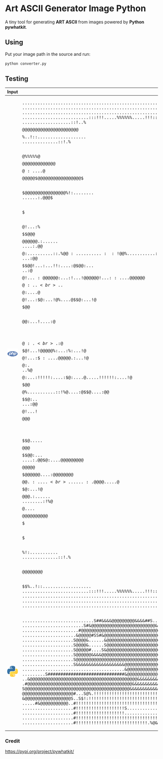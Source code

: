 # Art ASCII Generator Image Python

A tiny tool for generating **ART ASCII** from images powered by **Python pywhatkit**.

## Using

Put your image path in the source and run:

```sh
python converter.py
```

## Testing

| Input | Output |
| ----- | ------ |
| ![Art ASCII Generator Image Python](php.png) | <pre>................................................................................<br>................................................................................<br>................................................................................<br>..........................:::!!!.....%%%%%%.....!!!:::..........................<br>...................::!..%$$$$@@@@@@@@@@@@@@@@@@@@@@$$$$%..!::...................<br>..............::!.%$$@@@@@@@@$$$$$$@%%%%%@$$$$$$$$$@@@@@@@@$$%.!::..............<br>...........:!%$$@@@@@$$$$$$$$$$$$$@$:....@$$$$$$$$$$$$$$$$$@@@@@$$%!:...........<br>........:!%$@@@@$@@@@@@@@@@@@@$$$$@%....%@@@@@@@$$$$@@@@@@@@@@@@@@@@$%!:........<br>......:.$@@@$$$$@$$$$$$$$$$$$$@@$$@!...:%$$$$$$$@@$@$$$$$$$$$$$$$@@@@@@$.:......<br>....:.$@@$$$$$$@$:..........::.%@@$:..........::!$@@%...........:!.$@$$@@$.:....<br>...:$@@$$$$$$$$@%....!...!!:.....@.....!...!!....:$@!...:...!!:....:$@$$$@@$:...<br>..:$@$$$$$$$$$$@!...:@@@@@@$:...:$!...!@@@@@@!...:$$:....@@@@@@%....!@$$$$$@$:..<br>..%@$$$$$$$$$$@$:....@$$$$$@!...:%:...%@$$$@$:...!@%....$@$$$$@$:...!@$$$$$$@%..<br>.:$@$$$$$$$$$$@%....%@$$$@@$:...!....:$@$$$@%....%@!...:@$$$$@@......@$$$$$$@$:.<br>.:$@$$$$$$$$$$@!...!@@@@@$%:...:%:...!@$$$$@!...:$$:....@@@@@$.:...!$@$$$$$$@$:.<br>..%@$$$$$$$$$@$:...:!!!!!:....:$%....%@$$$@$:....@.....!!!!!!:....!$@$$$$$$$@%..<br>..:$@$$$$$$$$@%...........::!%$@....:$@$$$@....:%@!...........:!.$@@$$$$$$$@$:..<br>...:$@@$$$$$$@!...!$$$$$$$$$@@@$$$$$$@$$$$@$$$$$@$.....$$$$$$$$@@@$$$$$$$@@$:...<br>....:.$@@$$$@$:....@@@@@@@@@$$$$@@@@@$$$$$$@@@@@@....:$@@@@@@@@$$$$$$$$@@$.:....<br>......:.$@@@@.....$@$$$$$$$$$$$$$$$$$$$$$$$$$$$@$:...!@$$$$$$$$$$$$$@@@$.:......<br>........:!%$@%....$$$$$$$$$$$$$$$$$$$$$$$$$$$$$@$....%@$$$$$$$$$@@@@$%!:........<br>...........:!%$@@@@@@$$$$$$$$$$$$$$$$$$$$$$$$$$$@@@@@@$$$$$@@@@@$$%!:...........<br>..............::!.%$$@@@@@@@@$$$$$$$$$$$$$$$$$$$$$$@@@@@@@@$$%.!::..............<br>...................::!..%$$$$@@@@@@@@@@@@@@@@@@@@@@$$$$%..!::...................<br>..........................:::!!!.....%%%%%%.....!!!:::..........................<br>................................................................................<br>................................................................................<br>................................................................................</pre> |
| ![Art ASCII Generator Image Python](python.png) | <pre>............................S##&&&&@@@@@@@@@&&&&##S.............................<br>........................S#&@@@@@@@@@@@@@@@@@@@@@@@@@&&#.........................<br>......................#@@@@@@@@@@@@@@@@@@@@@@@@@@@@@@@@@#S......................<br>.....................&@@@@@#SS#&@@@@@@@@@@@@@@@@@@@@@@@@@@S.....................<br>....................S@@@@&......&@@@@@@@@@@@@@@@@@@@@@@@@@@S....................<br>....................S@@@@&......S@@@@@@@@@@@@@@@@@@@@@@@@@@#....................<br>....................S@@@@@#....S&@@@@@@@@@@@@@@@@@@@@@@@@@@#....................<br>....................S@@@@@@&&&&@@@@@@@@@@@@@@@@@@@@@@@@@@@@#....................<br>....................S@@@@@@@@@@@@@@@@@@@@@@@@@@@@@@@@@@@@@@#....................<br>....................S&&&&&&&&&&&&&&&&&&&@@@@@@@@@@@@@@@@&&@#....................<br>........................................&@@@@@@@@@@@@@&&&&@#....................<br>.........S##############################&@@@@@@@@@@@@&&&&&@#..%.......%$&S......<br>......#&@@@@@@@@@@@@@@@@@@@@@@@@@@@@@@@@@@@@@@@@@@@&&&&&&&@#...!!!!!!!!!!!%#....<br>....#@@@@@@@@@@@@@@@@@@@@@@@@@@@@@@@@@@@@@@@@@@@@&&&&&&&&&@#...!!!!!!!!!!!!!@...<br>...&@@@@@@@@@@@@@@@@@@@@@@@@@@@@@@@@@@@@@@@@@@@&&&&&&&&&&&@#...!!!!!!!!!!!!!!$..<br>..&@@@@@@@@@@@@@@@@@@@@@@@@@@@@@@@@@@@@@@@@@@&&&&&&&&&&&&&@#...!!!!!!!!!!!!!!!@.<br>.#@@@@@@@@@@@@@@@@@@@@@@@@@@@@@@@@@@@@@@@@@&&&&&&&&&&&&&&&@S...!!!!!!!!!!!!!!!.S<br>S@@@@@@@@@@@@@@@@@@@@@@@@@@@@@@@@@@@@@@@@@&&&&&&&&&&&&&&&&&..S!!!!!!!!!!!!!!!!!$<br>#@@@@@@@@@@@@@@@@@@@@@@@@@@@@@@@@@@@@@@@&&&&&&&&&&&&&&&&&&S..@!!!!!!!!!!!!!!!!!.<br>&@@@@@@@@@@@@@@@@@@@@@@@@@@@@@@@@@@@@@&&&&&&&&&&&&&&&&&&#...#!!!!!!!!!!!!!!!!!!!<br>@@@@@@@@@@@@@@@@@@@@@@@@@@@@@@@@@@@@@@@@@@@@@@@@&&&&&##....&.!!!!!!!!!!!!!!!!!!!<br>@@@@@@@@@@@@@@@@@@@@@@@&&#SSSSSSSSSSSSSSSSSSSSSSS........&%!!!!!!!!!!!!!!!!!!!!!<br>@@@@@@@@@@@@@@@@@@@@@&S.....S##&&&&&&&&&&&&&&&&&&&&&&@$%.!!!!!!!!!!!!!!!!!!!!!!!<br>@@@@@@@@@@@@@@@@@@@@#...S@%.!!!!!!!!!!!!!!!!!!!!!!!!!!!!!!!!!!!!!!!!!!!!!!!!!!!!<br>&@@@@@@@@@@@@@@@@@@S..S$!:!!!!!!!!!!!!!!!!!!!!!!!!!!!!!!!!!!!!!!!!!!!!!!!!!!!!!!<br>#@@@@@@@@@@@@@@@@@&..S.:!!!!!!!!!!!!!!!!!!!!!!!!!!!!!!!!!!!!!!!!!!!!!!!!!!!!!!!.<br>S@@@@@@@@@@@@@@@@@S..%:!!!!!!!!!!!!!!!!!!!!!!!!!!!!!!!!!!!!!!!!!!!!!!!!!!!!!!!!@<br>.&@@@@@@@@@@@@@@@@..S!!!!!!!!!!!!!!!!!!!!!!!!!!!!!!!!!!!!!!!!!!!!!!!!!!!!!!!!!..<br>..@@@@@@@@@@@@@@@@..#!!!!!!!!!!!!!!!!!!!!!!!!!!!!!!!!!!!!!!!!!!!!!!!!!!!!!!!!!#.<br>..S@@@@@@@@@@@@@@@..#!!!!!!!!!!!!!!!!!!!!!!!!!!!!!!!!!!!!!!!!!!!!!!!!!!!!!!!.#..<br>...S&@@@@@@@@@@@@@..#!!!!!!!!!!!!!!!!!!!!!!!!!!!!!!!!!!!!!!!!!!!!!!!!!!!!!!$S...<br>.....#&@@@@@@@@@@@..#!!!!!!!!!!!!!!!!!!!!!!!!!!!!!!!!!!!!!!!!!!!!!!!!!!!.$#.....<br>.......S##&&&&&&&&..#!!!!!!!!!!!!!!!!!!!$@@@@@@@@@@@@@@@@@@@@@@@@@@@@&#S........<br>....................#!!!!!!!!!!!!!!!!!!!S.......................................<br>....................#!!!!!!!!!!!!!!!!!!!...................@....................<br>....................#!!!!!!!!!!!!!!!!!!!!!!!!!!!!!!!!!!!!!!@....................<br>....................#!!!!!!!!!!!!!!!!!!!!!!!!!!!!.%$%!!!!!!@....................<br>....................#!!!!!!!!!!!!!!!!!!!!!!!!!!!&....#.!!!!@....................<br>....................#!!!!!!!!!!!!!!!!!!!!!!!!!!%......&!!!!@....................<br>......................!!!!!!!!!!!!!!!!!!!!!!!!!.#.....%!!!!@....................<br>.....................S.!!!!!!!!!!!!!!!!!!!!!!!!!.$@&$.!!!!%S....................<br>.......................@.!!!!!!!!!!!!!!!!!!!!!!!!!!!!!!!.@......................<br>.........................#$%.!!!!!!!!!!!!!!!!!!!!!!!.%$&S.......................<br>............................S#&@$%%...........%%$@&#S...........................</pre> |

### Credit

https://pypi.org/project/pywhatkit/
